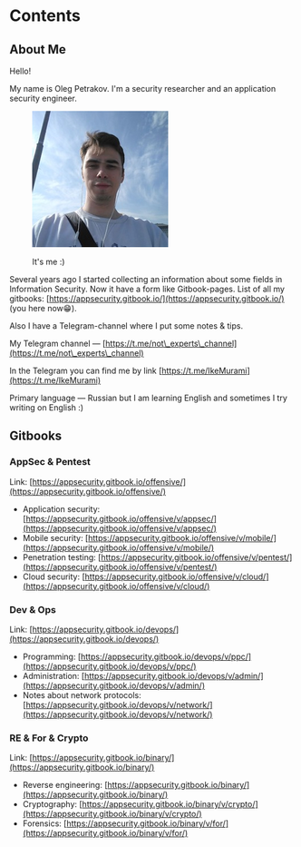 # Contents

## About Me

Hello!

My name is Oleg Petrakov. I'm a security researcher and an application security engineer.&#x20;

<figure><img src=".gitbook/assets/photo_2022-10-18 15.02.31.jpeg" alt="It&#x27;s me :)"><figcaption><p>It's me :)</p></figcaption></figure>

Several years ago I started collecting an information about some fields in Information Security. Now it have a form like Gitbook-pages. List of all my gitbooks: [https://appsecurity.gitbook.io/](https://appsecurity.gitbook.io/) (you here now:grin:).&#x20;

Also I have a Telegram-channel where I put some notes & tips.&#x20;

My Telegram channel — [https://t.me/not\_experts\_channel](https://t.me/not\_experts\_channel)

In the Telegram you can find me by link [https://t.me/IkeMurami](https://t.me/IkeMurami)

Primary language — Russian but I am learning English and sometimes I try writing on English :)

## Gitbooks

### AppSec & Pentest

Link: [https://appsecurity.gitbook.io/offensive/](https://appsecurity.gitbook.io/offensive/)

* Application security: [https://appsecurity.gitbook.io/offensive/v/appsec/](https://appsecurity.gitbook.io/offensive/v/appsec/)
* Mobile security: [https://appsecurity.gitbook.io/offensive/v/mobile/](https://appsecurity.gitbook.io/offensive/v/mobile/)
* Penetration testing: [https://appsecurity.gitbook.io/offensive/v/pentest/](https://appsecurity.gitbook.io/offensive/v/pentest/)
* Cloud security: [https://appsecurity.gitbook.io/offensive/v/cloud/](https://appsecurity.gitbook.io/offensive/v/cloud/)

### Dev & Ops

Link: [https://appsecurity.gitbook.io/devops/](https://appsecurity.gitbook.io/devops/)

* Programming: [https://appsecurity.gitbook.io/devops/v/ppc/](https://appsecurity.gitbook.io/devops/v/ppc/)
* Administration: [https://appsecurity.gitbook.io/devops/v/admin/](https://appsecurity.gitbook.io/devops/v/admin/)
* Notes about network protocols: [https://appsecurity.gitbook.io/devops/v/network/](https://appsecurity.gitbook.io/devops/v/network/)

### RE & For & Crypto

Link: [https://appsecurity.gitbook.io/binary/](https://appsecurity.gitbook.io/binary/)

* Reverse engineering: [https://appsecurity.gitbook.io/binary/](https://appsecurity.gitbook.io/binary/)
* Cryptography: [https://appsecurity.gitbook.io/binary/v/crypto/](https://appsecurity.gitbook.io/binary/v/crypto/)
* Forensics: [https://appsecurity.gitbook.io/binary/v/for/](https://appsecurity.gitbook.io/binary/v/for/)
